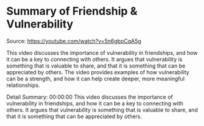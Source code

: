 # Summary of Friendship & Vulnerability

Source: https://youtube.com/watch?v=5n6gbpCqA5g

This video discusses the importance of vulnerability in friendships, and how it can be a key to connecting with others. It argues that vulnerability is something that is valuable to share, and that it is something that can be appreciated by others. The video provides examples of how vulnerability can be a strength, and how it can help create deeper, more meaningful relationships.

Detail Summary: 
00:00:00
This video discusses the importance of vulnerability in friendships, and how it can be a key to connecting with others. It argues that vulnerability is something that is valuable to share, and that it is something that can be appreciated by others.

